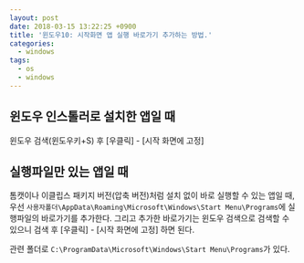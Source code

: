 ```yaml
---
layout: post
date: 2018-03-15 13:22:25 +0900
title: '윈도우10: 시작화면 앱 실행 바로가기 추가하는 방법.'
categories:
  - windows
tags:
  - os
  - windows
---
```


## 윈도우 인스톨러로 설치한 앱일 때
윈도우 검색(윈도우키+S) 후 [우클릭] - [시작 화면에 고정]

## 실행파일만 있는 앱일 때
톰캣이나 이클립스 패키지 버전(압축 버전)처럼 설치 없이 바로 실행할 수 있는 앱일 때,
우선 `사용자폴더\AppData\Roaming\Microsoft\Windows\Start Menu\Programs`에 실행파일의 바로가기를 추가한다. 그리고 추가한 바로가기는 윈도우 검색으로 검색할 수 있으니 검색 후 [우클릭] - [시작 화면에 고정] 하면 된다.

관련 폴더로 `C:\ProgramData\Microsoft\Windows\Start Menu\Programs`가 있다.
